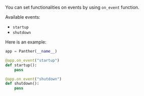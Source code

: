You can set functionalities on events by using `on_event` function.

Available events:

- `startup`
- `shutdown`

Here is an example:

```python
app = Panther(__name__)

@app.on_event("startup")
def startup():
    pass

@app.on_event("shutdown")
def shutdown():
    pass
```